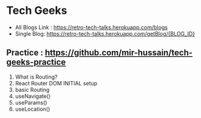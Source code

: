 # Tech Geeks

- All Blogs Link : <https://retro-tech-talks.herokuapp.com/blogs>
- Single Blog: <https://retro-tech-talks.herokuapp.com/getBlog/{BLOG_ID}>


## Practice : <https://github.com/mir-hussain/tech-geeks-practice>

1. What is Routing?
2. React Router DOM INITIAL setup
3. basic Routing
4. useNavigate()
5. useParams()
6. useLocation()
